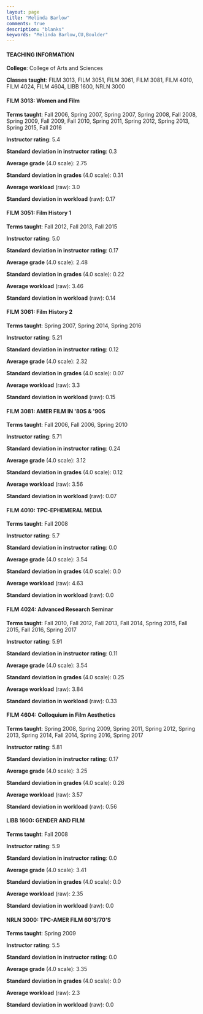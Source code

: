 ```yaml
---
layout: page
title: "Melinda Barlow" 
comments: true
description: "blanks"
keywords: "Melinda Barlow,CU,Boulder"
---
```

<head>
<script src="https://ajax.googleapis.com/ajax/libs/jquery/2.1.3/jquery.min.js"></script>
<script src="https://dl.dropboxusercontent.com/s/pc42nxpaw1ea4o9/highcharts.js?dl=0"></script>
<!-- <script src="../assets/js/highcharts.js"></script> -->
<style type="text/css">@font-face {
	font-family: "Bebas Neue";
	src: url(https://www.filehosting.org/file/details/544349/BebasNeue Regular.otf) format("opentype");
	}
	h1.Bebas { 
		font-family: "Bebas Neue", Verdana, Tahoma;
	}
</style>
</head>
	   
#### TEACHING INFORMATION

**College**: College of Arts and Sciences

**Classes taught**: FILM 3013, FILM 3051, FILM 3061, FILM 3081, FILM 4010, FILM 4024, FILM 4604, LIBB 1600, NRLN 3000

#### FILM 3013: Women and Film

**Terms taught**: Fall 2006, Spring 2007, Spring 2007, Spring 2008, Fall 2008, Spring 2009, Fall 2009, Fall 2010, Spring 2011, Spring 2012, Spring 2013, Spring 2015, Fall 2016

**Instructor rating**: 5.4

**Standard deviation in instructor rating**: 0.3

**Average grade** (4.0 scale): 2.75

**Standard deviation in grades** (4.0 scale): 0.31

**Average workload** (raw): 3.0

**Standard deviation in workload** (raw): 0.17

#### FILM 3051: Film History 1

**Terms taught**: Fall 2012, Fall 2013, Fall 2015

**Instructor rating**: 5.0

**Standard deviation in instructor rating**: 0.17

**Average grade** (4.0 scale): 2.48

**Standard deviation in grades** (4.0 scale): 0.22

**Average workload** (raw): 3.46

**Standard deviation in workload** (raw): 0.14

#### FILM 3061: Film History 2

**Terms taught**: Spring 2007, Spring 2014, Spring 2016

**Instructor rating**: 5.21

**Standard deviation in instructor rating**: 0.12

**Average grade** (4.0 scale): 2.32

**Standard deviation in grades** (4.0 scale): 0.07

**Average workload** (raw): 3.3

**Standard deviation in workload** (raw): 0.15

#### FILM 3081: AMER FILM IN '80S & '90S

**Terms taught**: Fall 2006, Fall 2006, Spring 2010

**Instructor rating**: 5.71

**Standard deviation in instructor rating**: 0.24

**Average grade** (4.0 scale): 3.12

**Standard deviation in grades** (4.0 scale): 0.12

**Average workload** (raw): 3.56

**Standard deviation in workload** (raw): 0.07

#### FILM 4010: TPC-EPHEMERAL MEDIA

**Terms taught**: Fall 2008

**Instructor rating**: 5.7

**Standard deviation in instructor rating**: 0.0

**Average grade** (4.0 scale): 3.54

**Standard deviation in grades** (4.0 scale): 0.0

**Average workload** (raw): 4.63

**Standard deviation in workload** (raw): 0.0

#### FILM 4024: Advanced Research Seminar

**Terms taught**: Fall 2010, Fall 2012, Fall 2013, Fall 2014, Spring 2015, Fall 2015, Fall 2016, Spring 2017

**Instructor rating**: 5.91

**Standard deviation in instructor rating**: 0.11

**Average grade** (4.0 scale): 3.54

**Standard deviation in grades** (4.0 scale): 0.25

**Average workload** (raw): 3.84

**Standard deviation in workload** (raw): 0.33

#### FILM 4604: Colloquium in Film Aesthetics

**Terms taught**: Spring 2008, Spring 2009, Spring 2011, Spring 2012, Spring 2013, Spring 2014, Fall 2014, Spring 2016, Spring 2017

**Instructor rating**: 5.81

**Standard deviation in instructor rating**: 0.17

**Average grade** (4.0 scale): 3.25

**Standard deviation in grades** (4.0 scale): 0.26

**Average workload** (raw): 3.57

**Standard deviation in workload** (raw): 0.56

#### LIBB 1600: GENDER AND FILM

**Terms taught**: Fall 2008

**Instructor rating**: 5.9

**Standard deviation in instructor rating**: 0.0

**Average grade** (4.0 scale): 3.41

**Standard deviation in grades** (4.0 scale): 0.0

**Average workload** (raw): 2.35

**Standard deviation in workload** (raw): 0.0

#### NRLN 3000: TPC-AMER FILM 60'S/70'S

**Terms taught**: Spring 2009

**Instructor rating**: 5.5

**Standard deviation in instructor rating**: 0.0

**Average grade** (4.0 scale): 3.35

**Standard deviation in grades** (4.0 scale): 0.0

**Average workload** (raw): 2.3

**Standard deviation in workload** (raw): 0.0

